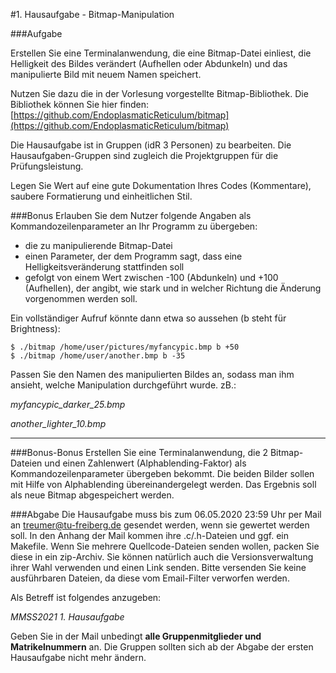 #1. Hausaufgabe - Bitmap-Manipulation

###Aufgabe

Erstellen Sie eine Terminalanwendung, die eine Bitmap-Datei einliest, die Helligkeit des Bildes verändert (Aufhellen oder Abdunkeln) und das manipulierte Bild mit neuem Namen speichert.

Nutzen Sie dazu die in der Vorlesung vorgestellte Bitmap-Bibliothek. Die Bibliothek können Sie hier finden: [https://github.com/EndoplasmaticReticulum/bitmap](https://github.com/EndoplasmaticReticulum/bitmap)

Die Hausaufgabe ist in Gruppen (idR 3 Personen) zu bearbeiten. Die Hausaufgaben-Gruppen sind zugleich die Projektgruppen für die Prüfungsleistung.

Legen Sie Wert auf eine gute Dokumentation Ihres Codes (Kommentare), saubere Formatierung und einheitlichen Stil.

###Bonus
Erlauben Sie dem Nutzer folgende Angaben als Kommandozeilenparameter an Ihr Programm zu übergeben:

- die zu manipulierende Bitmap-Datei
- einen Parameter, der dem Programm sagt, dass eine Helligkeitsveränderung stattfinden soll
- gefolgt von einem Wert zwischen -100 (Abdunkeln) und +100 (Aufhellen), der angibt, wie stark und in welcher Richtung die Änderung vorgenommen werden soll.

Ein vollständiger Aufruf könnte dann etwa so aussehen (b steht für Brightness):

```
$ ./bitmap /home/user/pictures/myfancypic.bmp b +50
$ ./bitmap /home/user/another.bmp b -35
```

Passen Sie den Namen des manipulierten Bildes an, sodass man ihm ansieht, welche Manipulation durchgeführt wurde. zB.:

_myfancypic\_darker\_25.bmp_

_another\_lighter\_10.bmp_

________

###Bonus-Bonus
Erstellen Sie eine Terminalanwendung, die 2 Bitmap-Dateien und einen Zahlenwert (Alphablending-Faktor) als Kommandozeilenparameter übergeben bekommt. Die beiden Bilder sollen mit Hilfe von Alphablending übereinandergelegt werden. Das Ergebnis soll als neue Bitmap abgespeichert werden.

###Abgabe
Die Hausaufgabe muss bis zum 06.05.2020 23:59 Uhr per Mail an [treumer@tu-freiberg.de]() gesendet werden, wenn sie gewertet werden soll. In den Anhang der Mail kommen ihre .c/.h-Dateien und ggf. ein Makefile. Wenn Sie mehrere Quellcode-Dateien senden wollen, packen Sie diese in ein zip-Archiv. Sie können natürlich auch die Versionsverwaltung ihrer Wahl verwenden und einen Link senden. Bitte versenden Sie keine ausführbaren Dateien, da diese vom Email-Filter verworfen werden.

Als Betreff ist folgendes anzugeben:

_MMSS2021 1. Hausaufgabe_

Geben Sie in der Mail unbedingt **alle Gruppenmitglieder und Matrikelnummern** an. Die Gruppen sollten sich ab der Abgabe der ersten Hausaufgabe nicht mehr ändern.